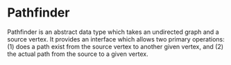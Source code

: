 # Pathfinder
Pathfinder is an abstract data type which takes an undirected graph and a source vertex.  It provides an interface which allows two primary
operations: (1) does a path exist from the source vertex to another given vertex, and (2) the actual path from the source to a given vertex.
